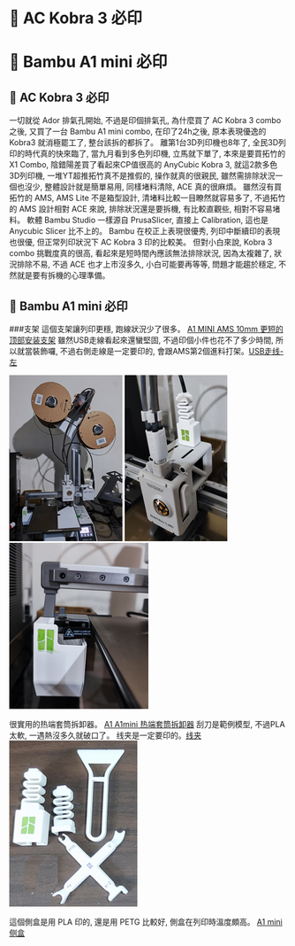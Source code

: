 # 🎡 AC Kobra 3 必印
# 🎡 Bambu A1 mini 必印

## 🎡 AC Kobra 3 必印
一切就從 Ador 排氣孔開始, 不過是印個排氣孔, 為什麼買了 AC Kobra 3 combo 之後, 
又買了一台 Bambu A1 mini combo, 在印了24h之後, 原本表現優逸的 Kobra3 就消極罷工了, 整台該拆的都拆了。
離第1台3D列印機也8年了, 全民3D列印的時代真的快來臨了, 當九月看到多色列印機, 
立馬就下單了, 本來是要買拓竹的 X1 Combo, 陰錯陽差買了看起來CP值很高的 AnyCubic Kobra 3, 
就這2款多色3D列印機, 一堆YT超推拓竹真不是推假的, 操作就真的很親民, 
雖然需排除狀況一個也沒少, 整體設計就是簡單易用, 同樣堵料清除, ACE 真的很麻煩。
雖然沒有買拓竹的 AMS, AMS Lite 不是箱型設計, 清堵料比較一目瞭然就容易多了,
不過拓竹的 AMS 設計相對 ACE 來說, 排除狀況還是要拆機, 有比較直觀些, 相對不容易堵料。
軟體 Bambu Studio 一樣源自 PrusaSlicer, 直接上 Calibration, 這也是 Anycubic Slicer 比不上的。
Bambu 在校正上表現很優秀, 列印中斷續印的表現也很優, 
但正常列印狀況下 AC Kobra 3 印的比較美。
但對小白來說, Kobra 3 combo 挑戰度真的很高, 看起來是短時間內應該無法排除狀況, 
因為太複雜了, 狀況排除不易, 不過 ACE 也才上市沒多久, 小白可能要再等等, 
問題才能趨於穩定, 不然就是要有拆機的心理準備。

## 🎡 Bambu A1 mini 必印

###支架 
這個支架讓列印更穩, 跑線狀況少了很多。 [A1 MINI AMS 10mm 更短的顶部安装支架](https://makerworld.com/zh/models/110341)
雖然USB走線看起來還蠻堅固, 不過印個小件也花不了多少時間, 所以就當裝飾囉, 不過右側走線是一定要印的, 會跟AMS第2個進料打架。[USB走线-左](https://makerworld.com/zh/models/447966)

![241006-支架](./img/2024/241006-支架.png)
![241006-USB走线](./img/2024/241006-USB走线.png)
![241006-屎盆](./img/2024/241006-屎盆.png)

很實用的热端套筒拆卸器。
[A1 A1mini 热端套筒拆卸器](https://makerworld.com/zh/models/422022)
刮刀是範例模型, 不過PLA太軟, 一遇熱沒多久就破口了。
线夹是一定要印的。[线夹](https://makerworld.com/zh/models/96692)
![241006-工具](./img/2024/241006-工具.png)

這個側盒是用 PLA 印的, 還是用 PETG 比較好, 側盒在列印時溫度頗高。
[A1 mini 侧盒](https://makerworld.com/zh/models/80945)



